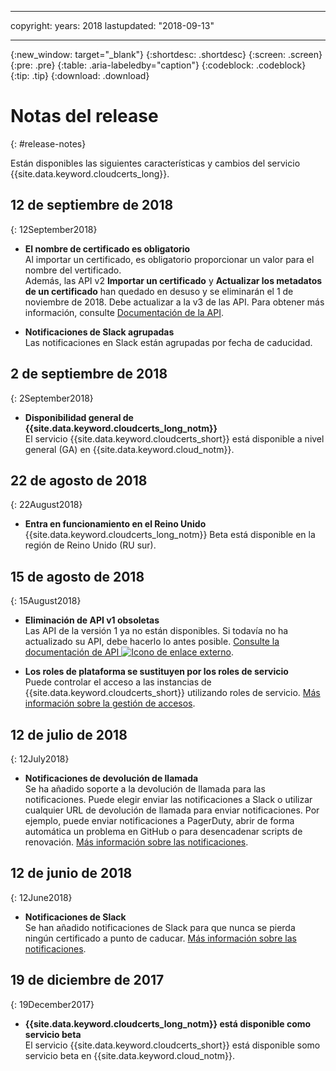 
---
copyright:
  years: 2018
lastupdated: "2018-09-13"

---

{:new_window: target="_blank"}
{:shortdesc: .shortdesc}
{:screen: .screen}
{:pre: .pre}
{:table: .aria-labeledby="caption"}
{:codeblock: .codeblock}
{:tip: .tip}
{:download: .download}

# Notas del release
{: #release-notes}

Están disponibles las siguientes características y cambios del servicio {{site.data.keyword.cloudcerts_long}}.

## 12 de septiembre de 2018
{: 12September2018}

- **El nombre de certificado es obligatorio**  
  Al importar un certificado, es obligatorio proporcionar un valor para el nombre del vertificado.  
  Además, las API v2 **Importar un certificado** y **Actualizar los metadatos de un certificado** han quedado en desuso y se eliminarán el 1 de noviembre de 2018. Debe actualizar a la v3 de las API. Para obtener más información, consulte [Documentación de la API](https://console.bluemix.net/apidocs/certificate-manager).

- **Notificaciones de Slack agrupadas**  
  Las notificaciones en Slack están agrupadas por fecha de caducidad.

## 2 de septiembre de 2018
{: 2September2018}

- **Disponibilidad general de {{site.data.keyword.cloudcerts_long_notm}}**  
  El servicio {{site.data.keyword.cloudcerts_short}} está disponible a nivel general (GA) en {{site.data.keyword.cloud_notm}}.

## 22 de agosto de 2018
{: 22August2018}

- **Entra en funcionamiento en el Reino Unido**  
  {{site.data.keyword.cloudcerts_long_notm}} Beta está disponible en la región de Reino Unido (RU sur).

## 15 de agosto de 2018
{: 15August2018}

- **Eliminación de API v1 obsoletas**  
  Las API de la versión 1 ya no están disponibles. Si todavía no ha actualizado su API, debe hacerlo lo antes posible. [Consulte la documentación de API ![Icono de enlace externo](../../icons/launch-glyph.svg "Icono de enlace externo")](https://console.bluemix.net/apidocs/).

- **Los roles de plataforma se sustituyen por los roles de servicio**  
  Puede controlar el acceso a las instancias de {{site.data.keyword.cloudcerts_short}} utilizando roles de servicio. [Más información sobre la gestión de accesos](access-management.html).

## 12 de julio de 2018
{: 12July2018}

- **Notificaciones de devolución de llamada**  
  Se ha añadido soporte a la devolución de llamada para las notificaciones. Puede elegir enviar las notificaciones a Slack o utilizar cualquier URL de devolución de llamada para enviar notificaciones. Por ejemplo, puede enviar notificaciones a PagerDuty, abrir de forma automática un problema en GitHub o para desencadenar scripts de renovación. [Más información sobre las notificaciones](notifications-dashboard.html).

## 12 de junio de 2018
{: 12June2018}

- **Notificaciones de Slack**  
  Se han añadido notificaciones de Slack para que nunca se pierda ningún certificado a punto de caducar. [Más información sobre las notificaciones](notifications-dashboard.html).

## 19 de diciembre de 2017
{: 19December2017}

- **{{site.data.keyword.cloudcerts_long_notm}} está disponible como servicio beta**  
  El servicio {{site.data.keyword.cloudcerts_short}} está disponible somo servicio beta en {{site.data.keyword.cloud_notm}}.
